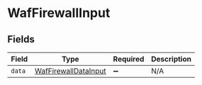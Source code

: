 # WafFirewallInput


## Fields

| Field                                                               | Type                                                                | Required                                                            | Description                                                         |
| ------------------------------------------------------------------- | ------------------------------------------------------------------- | ------------------------------------------------------------------- | ------------------------------------------------------------------- |
| `data`                                                              | [WafFirewallDataInput](../../models/shared/waffirewalldatainput.md) | :heavy_minus_sign:                                                  | N/A                                                                 |